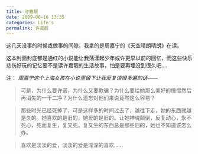 ```yaml
---
title: 许嘉靓
date: 2009-06-16 13:35
categories: Life's
permalink: 许嘉靓
---
```


这几天没事的时候或做事的间隙，我拿的是周嘉宁的《天空晴朗晴朗》在读。

这本封面封底都是通红的小说能让我荡漾起少年或许更早以前的回忆，而这些快乐悲伤好玩的记忆要不是读许嘉靓的生活故事，怕是要再埋没到很久吧....

注：
*周嘉宁这个上海女孩在小说里留下让我反复读很多遍的话——*
>可是，为什么要许诺，为什么又要欺骗？为什么要给她那么美好的憧憬然后再消失的一干二净？为什么遗忘对他们来说竟然这么容易？

>那些时光已经死掉了，可是这样多的时间过去了，越往下走，她的东西就越是久的。她喜欢的是旧的，她爱的是旧的。让她神魂颠倒，反复动心，永不死心，死而复生，复又死，复又生的东西总是那些旧的，她也不知道该怎么办。

>喜欢是淡淡的爱，淡淡的爱是深深的喜欢......